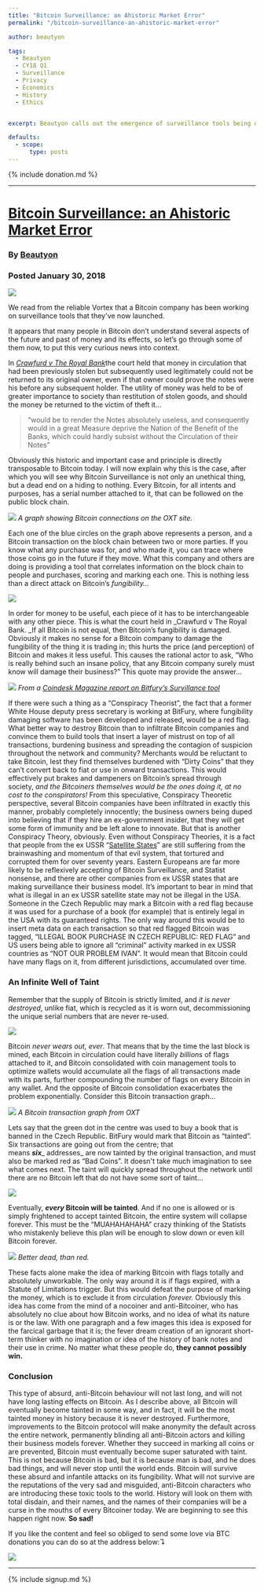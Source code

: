 ```yaml
---
title: "Bitcoin Surveillance: an Ahistoric Market Error"
permalink: "/bitcoin-surveillance-an-ahistoric-market-error" 

author: beautyon

tags:
  - Beautyon
  - CY18 Q1
  - Surveillance
  - Privacy
  - Economics
  - History
  - Ethics


excerpt: Beautyon calls out the emergence of surveillance tools being developed for the Bitcoin network. Posted January 30, 2018. 

defaults:
  - scope:
      type: posts
---
```


{% include donation.md %}

***

# [Bitcoin Surveillance: an Ahistoric Market Error](https://hackernoon.com/bitcoin-surveillance-an-ahistoric-market-error-d3871f671c8c)
### By [Beautyon](https://twitter.com/Beautyon_)
### Posted January 30, 2018

![](/assets/images/cy18/cy18q1m1/b1.png)

We read from the reliable Vortex that a Bitcoin company has been working on surveillance tools that they've now launched.

It appears that many people in Bitcoin don’t understand several aspects of the future and past of money and its effects, so let’s go through some of them now, to put this very curious news into context. 

In [_Crawfurd v The Royal Bank_](https://papers.ssrn.com/sol3/papers.cfm?abstract_id=2260952##)the court held that money in circulation that had been previously stolen but subsequently used legitimately could not be returned to its original owner, even if that owner could prove the notes were his before any subsequent holder. The utility of money was held to be of greater importance to society than restitution of stolen goods, and should the money be returned to the victim of theft it…

> “would be to render the Notes absolutely useless, and consequently would in a great Measure deprive the Nation of the Benefit of the Banks, which could hardly subsist without the Circulation of their Notes”

Obviously this historic and important case and principle is directly transposable to Bitcoin today. I will now explain why this is the case, after which you will see why Bitcoin Surveillance is not only an unethical thing, but a dead end on a hiding to nothing. Every Bitcoin, for all intents and purposes, has a serial number attached to it, that can be followed on the public block chain.

![](/assets/images/cy18/cy18q1m1/b2.png)
*A graph showing Bitcoin connections on the OXT site.*

Each one of the blue circles on the graph above represents a person, and a Bitcoin transaction on the block chain between two or more parties. If you know what any purchase was for, and who made it, you can trace where those coins go in the future if they move. What this company and others are doing is providing a tool that correlates information on the block chain to people and purchases, scoring and marking each one. This is nothing less than a direct attack on Bitcoin’s _fungibility…_

![](/assets/images/cy18/cy18q1m1/b3.png)

In order for money to be useful, each piece of it has to be interchangeable with any other piece. This is what the court held in _Crawfurd v The Royal Bank. _If all Bitcoin is not equal, then Bitcoin’s fungibility is damaged. Obviously it makes no sense for a Bitcoin company to damage the fungibility of the thing it is trading in; this hurts the price (and perception) of Bitcoin and makes it less useful. This causes the rational actor to ask, “Who is really behind such an insane policy, that any Bitcoin company surely must know will damage their business?” This quote may provide the answer…

![](/assets/images/cy18/cy18q1m1/b4.png)
*From a [Coindesk Magazine report on Bitfury’s Survillance tool](https://www.coindesk.com/bitfury-enters-bitcoin-crime-fighting-business-crystal-launch/)*

If there were such a thing as a “Conspiracy Theorist”, the fact that a former White House deputy press secretary is working at BitFury, where fungibility damaging software has been developed and released, would be a red flag. What better way to destroy Bitcoin than to infiltrate Bitcoin companies and convince them to build tools that insert a layer of mistrust on top of all transactions, burdening business and spreading the contagion of suspicion throughout the network and community? Merchants would be reluctant to take Bitcoin, lest they find themselves burdened with “Dirty Coins” that they can’t convert back to fiat or use in onward transactions. This would effectively put brakes and dampeners on Bitcoin’s spread through society, _and the Bitcoiners themselves would be the ones doing it, at no cost to the conspirators!_ From this speculative, Conspiracy Theoretic perspective, several Bitcoin companies have been infiltrated in exactly this manner, probably completely innocently; the business owners being duped into believing that if they hire an ex-government insider, that they will get some form of immunity and be left alone to innovate. But that is another Conspiracy Theory, obviously. Even without Conspiracy Theories, it is a fact that people from the ex USSR “[Satellite States](https://en.wikipedia.org/wiki/Satellite_state)” are still suffering from the brainwashing and momentum of that evil system, that tortured and corrupted them for over seventy years. Eastern Europeans are far more likely to be reflexively accepting of Bitcoin Surveillance, and Statist nonsense, and there are other companies from ex USSR states that are making surveillance their business model. It’s important to bear in mind that what is illegal in an ex USSR satellite state may not be illegal in the USA. Someone in the Czech Republic may mark a Bitcoin with a red flag because it was used for a purchase of a book (for example) that is entirely legal in the USA with its guaranteed rights. The only way around this would be to insert meta data on each transaction so that red flagged Bitcoin was tagged, “ILLEGAL BOOK PURCHASE IN CZECH REPUBLIC: RED FLAG” and US users being able to ignore all “criminal” activity marked in ex USSR countries as “NOT OUR PROBLEM IVAN”. It would mean that Bitcoin could have many flags on it, from different jurisdictions, accumulated over time.

### An Infinite Well of Taint

Remember that the supply of Bitcoin is strictly limited, and _it is never destroyed_, unlike fiat, which is recycled as it is worn out, decommissioning the unique serial numbers that are never re-used.

![](/assets/images/cy18/cy18q1m1/b5.png)

Bitcoin _never wears out, ever_. That means that by the time the last block is mined, each Bitcoin in circulation could have literally _billions_ of flags attached to it, and Bitcoin consolidated with coin management tools to optimize wallets would accumulate all the flags of all transactions made with its parts, further compounding the number of flags on every Bitcoin in any wallet. And the opposite of Bitcoin consolidation exacerbates the problem exponentially. Consider this Bitcoin transaction graph…

![](/assets/images/cy18/cy18q1m1/b6.png)
*A Bitcoin transaction graph from OXT*

Lets say that the green dot in the centre was used to buy a book that is banned in the Czech Republic. BitFury would mark that Bitcoin as “tainted”. Six transactions are going out from the centre; that means **_six_**_ addresses_ are now tainted by the original transaction, and must also be marked red as “Bad Coins”. It doesn't take much imagination to see what comes next. The taint will quickly spread throughout the network until there are no Bitcoin left that do not have some sort of taint…

![](/assets/images/cy18/cy18q1m1/b7.png)

Eventually, **_every_ Bitcoin will be tainted**. And if no one is allowed or is simply frightened to accept tainted Bitcoin, the entire system will collapse forever. This must be the “MUAHAHAHAHA” crazy thinking of the Statists who mistakenly believe this plan will be enough to slow down or even kill Bitcoin forever.

![](/assets/images/cy18/cy18q1m1/b8.png)
*Better dead, than red.*

These facts alone make the idea of marking Bitcoin with flags totally and absolutely unworkable. The only way around it is if flags expired, with a Statute of Limitations trigger. But this would defeat the purpose of marking the money, which is to exclude it from circulation _forever._ Obviously this idea has come from the mind of a nocoiner and anti-Bitcoiner, who has absolutely no clue about how Bitcoin works, and no idea of what its nature is or the law. With one paragraph and a few images this idea is exposed for the farcical garbage that it is; the fever dream creation of an ignorant short-term thinker with no imagination or idea of the history of bank notes and their use in crime. No matter what these people do, **they cannot possibly win.**

### Conclusion

This type of absurd, anti-Bitcoin behaviour will not last long, and will not have long lasting effects on Bitcoin. As I describe above, all Bitcoin will eventually become tainted in some way, and in fact, it will be the most tainted money in history because it is never destroyed. Furthermore, improvements to the Bitcoin protocol will make anonymity the default across the entire network, permanently blinding all anti-Bitcoin actors and killing their business models forever. Whether they succeed in marking all coins or are prevented, Bitcoin must eventually become super saturated with taint. This is not because Bitcoin is bad, but it is because man is bad, and he does bad things, and will never stop until the world ends. Bitcoin will survive these absurd and infantile attacks on its fungibility. What will not survive are the reputations of the very sad and misguided, anti-Bitcoin characters who are introducing these toxic tools to the world. History will look on them with total disdain, and their names, and the names of their companies will be a curse in the mouths of every Bitcoiner today. We are beginning to see this happen right now. **So sad!**

If you like the content and feel so obliged to send some love via BTC donations you can do so at the address below:↴

![](/assets/images/cy18/cy18q1m1/b9.png)


***

{% include signup.md %}